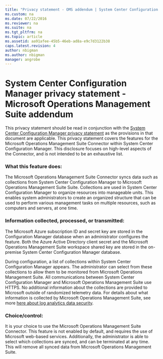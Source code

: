 ```yaml
---
title: "Privacy statement - OMS addendum | System Center Configuration Manager"
ms.custom: na
ms.date: 07/22/2016
ms.reviewer: na
ms.suite: na
ms.tgt_pltfrm: na
ms.topic: article
ms.assetid: aa91afee-45b5-46eb-ad8a-e9c7d3122b38
caps.latest.revision: 4
author: nbigmanms.author: nbigmanmanager: angrobe
---
```

# System Center Configuration Manager privacy statement - Microsoft Operations Management Suite addendum
This privacy statement should be read in conjunction with the [System Center Configuration Manager privacy statement](https://www.microsoft.com/en-us/privacystatement/SystemCenterConfigurationManager/Default.aspx) as the provisions in that document are applicable. This privacy statement covers the features for the Microsoft Operations Management Suite Connector within System Center Configuration Manager. This disclosure focuses on high-level aspects of the Connector, and is not intended to be an exhaustive list.

### **What this feature does:**
The Microsoft Operations Management Suite Connector syncs data such as collections from System Center Configuration Manager to Microsoft Operations Management Suite Suite. Collections are used in System Center Configuration Manager to organize resources into manageable units. This enables system administrators to create an organized structure that can be used to perform various management tasks on multiple resources, such as computers and servers, at one time.

### Information collected, processed, or transmitted:
The Microsoft Azure subscription ID and secret key are stored in the Configuration Manager database when an administrator configures the feature. Both the Azure Active Directory client secret and the Microsoft Operations Management Suite workspace shared key are stored in the on-premise System Center Configuration Manager database.

During configuration, a list of collections within System Center Configuration Manager appears. The administrator can select from these collections to allow them to be monitored from Microsoft Operations Management Suite. All communications between System Center Configuration Manager and Microsoft Operations Management Suite use HTTPS. No additional information about the collections are provided to Microsoft outside of randomized telemetry data. For details about what information is collected by Microsoft Operations Management Suite, see more [here about log analytics data security](https://azure.microsoft.com/en-us/documentation/articles/log-analytics-security/).

### Choice/control:
It is your choice to use the Microsoft Operations Management Suite Connector. This feature is not enabled by default, and requires the use of Microsoft web-based services. Additionally, the administrator is able to select which collections are synced, and can be terminated at any time. This will remove all synced data from Microsoft Operations Management Suite.
